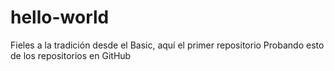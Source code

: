 # hello-world
Fieles a la tradición desde el Basic, aquí el primer repositorio
Probando esto de los repositorios en GitHub
